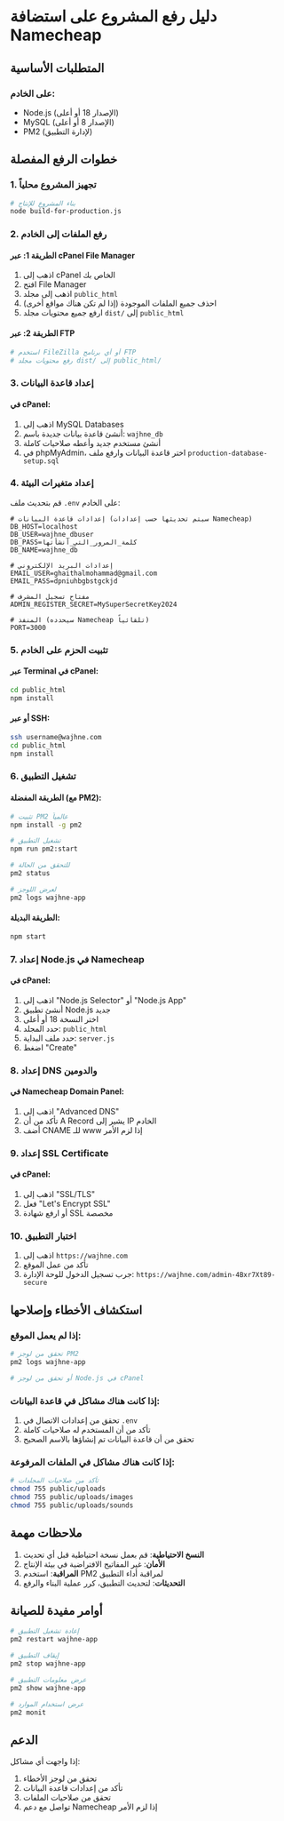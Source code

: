 
# دليل رفع المشروع على استضافة Namecheap

## المتطلبات الأساسية

### على الخادم:
- Node.js (الإصدار 18 أو أعلى)
- MySQL (الإصدار 8 أو أعلى)
- PM2 (لإدارة التطبيق)

## خطوات الرفع المفصلة

### 1. تجهيز المشروع محلياً

```bash
# بناء المشروع للإنتاج
node build-for-production.js
```

### 2. رفع الملفات إلى الخادم

#### الطريقة 1: عبر cPanel File Manager
1. اذهب إلى cPanel الخاص بك
2. افتح File Manager
3. اذهب إلى مجلد `public_html`
4. احذف جميع الملفات الموجودة (إذا لم تكن هناك مواقع أخرى)
5. ارفع جميع محتويات مجلد `dist/` إلى `public_html`

#### الطريقة 2: عبر FTP
```bash
# استخدم FileZilla أو أي برنامج FTP
# رفع محتويات مجلد dist/ إلى public_html/
```

### 3. إعداد قاعدة البيانات

#### في cPanel:
1. اذهب إلى MySQL Databases
2. أنشئ قاعدة بيانات جديدة باسم: `wajhne_db`
3. أنشئ مستخدم جديد وأعطه صلاحيات كاملة
4. في phpMyAdmin، اختر قاعدة البيانات وارفع ملف `production-database-setup.sql`

### 4. إعداد متغيرات البيئة

قم بتحديث ملف `.env` على الخادم:

```env
# إعدادات قاعدة البيانات (سيتم تحديثها حسب إعدادات Namecheap)
DB_HOST=localhost
DB_USER=wajhne_dbuser
DB_PASS=كلمة_المرور_التي_أنشأتها
DB_NAME=wajhne_db

# إعدادات البريد الإلكتروني
EMAIL_USER=ghaithalmohammad@gmail.com
EMAIL_PASS=dpniuhbgbstgckjd

# مفتاح تسجيل المشرف
ADMIN_REGISTER_SECRET=MySuperSecretKey2024

# المنفذ (سيحدده Namecheap تلقائياً)
PORT=3000
```

### 5. تثبيت الحزم على الخادم

#### عبر Terminal في cPanel:
```bash
cd public_html
npm install
```

#### أو عبر SSH:
```bash
ssh username@wajhne.com
cd public_html
npm install
```

### 6. تشغيل التطبيق

#### الطريقة المفضلة (مع PM2):
```bash
# تثبيت PM2 عالمياً
npm install -g pm2

# تشغيل التطبيق
npm run pm2:start

# للتحقق من الحالة
pm2 status

# لعرض اللوجز
pm2 logs wajhne-app
```

#### الطريقة البديلة:
```bash
npm start
```

### 7. إعداد Node.js في Namecheap

#### في cPanel:
1. اذهب إلى "Node.js Selector" أو "Node.js App"
2. أنشئ تطبيق Node.js جديد
3. اختر النسخة 18 أو أعلى
4. حدد المجلد: `public_html`
5. حدد ملف البداية: `server.js`
6. اضغط "Create"

### 8. إعداد DNS والدومين

#### في Namecheap Domain Panel:
1. اذهب إلى "Advanced DNS"
2. تأكد من أن A Record يشير إلى IP الخادم
3. أضف CNAME للـ www إذا لزم الأمر

### 9. إعداد SSL Certificate

#### في cPanel:
1. اذهب إلى "SSL/TLS"
2. فعل "Let's Encrypt SSL"
3. أو ارفع شهادة SSL مخصصة

### 10. اختبار التطبيق

1. اذهب إلى `https://wajhne.com`
2. تأكد من عمل الموقع
3. جرب تسجيل الدخول للوحة الإدارة: `https://wajhne.com/admin-4Bxr7Xt89-secure`

## استكشاف الأخطاء وإصلاحها

### إذا لم يعمل الموقع:

```bash
# تحقق من لوجز PM2
pm2 logs wajhne-app

# أو تحقق من لوجز Node.js في cPanel
```

### إذا كانت هناك مشاكل في قاعدة البيانات:
1. تحقق من إعدادات الاتصال في `.env`
2. تأكد من أن المستخدم له صلاحيات كاملة
3. تحقق من أن قاعدة البيانات تم إنشاؤها بالاسم الصحيح

### إذا كانت هناك مشاكل في الملفات المرفوعة:
```bash
# تأكد من صلاحيات المجلدات
chmod 755 public/uploads
chmod 755 public/uploads/images
chmod 755 public/uploads/sounds
```

## ملاحظات مهمة

1. **النسخ الاحتياطية**: قم بعمل نسخة احتياطية قبل أي تحديث
2. **الأمان**: غير المفاتيح الافتراضية في بيئة الإنتاج
3. **المراقبة**: استخدم PM2 لمراقبة أداء التطبيق
4. **التحديثات**: لتحديث التطبيق، كرر عملية البناء والرفع

## أوامر مفيدة للصيانة

```bash
# إعادة تشغيل التطبيق
pm2 restart wajhne-app

# إيقاف التطبيق
pm2 stop wajhne-app

# عرض معلومات التطبيق
pm2 show wajhne-app

# عرض استخدام الموارد
pm2 monit
```

## الدعم

إذا واجهت أي مشاكل:
1. تحقق من لوجز الأخطاء
2. تأكد من إعدادات قاعدة البيانات
3. تحقق من صلاحيات الملفات
4. تواصل مع دعم Namecheap إذا لزم الأمر
